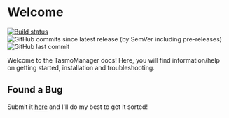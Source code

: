 # Welcome

[![Build status](https://ci.appveyor.com/api/projects/status/cr51v0y2shticljs?svg=true)](https://ci.appveyor.com/project/tom-23/tasmomanager)
![GitHub commits since latest release (by SemVer including pre-releases)](https://img.shields.io/github/commits-since/tom-23/tasmomanager/latest?include_prereleases)
![GitHub last commit](https://img.shields.io/github/last-commit/tom-23/tasmomanager)

Welcome to the TasmoManager docs! Here, you will find information/help on getting started, installation and troubleshooting.

## Found a Bug

Submit it [here](https://github.com/tom-23/TasmoManager/issues) and I'll do my best to get it sorted!
